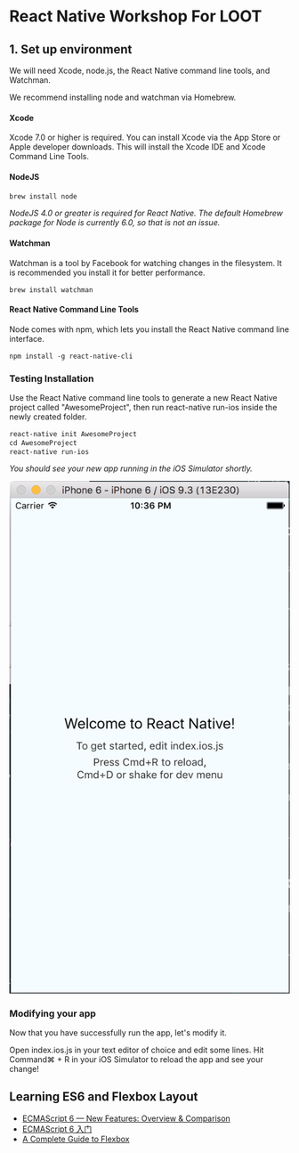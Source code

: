 # React Native Workshop For LOOT



## 1. Set up environment
We will need Xcode, node.js, the React Native command line tools, and Watchman.

We recommend installing node and watchman via Homebrew.

#### Xcode

Xcode 7.0 or higher is required. You can install Xcode via the App Store or Apple developer downloads. This will install the Xcode IDE and Xcode Command Line Tools.


#### NodeJS

```
brew install node
```
*NodeJS 4.0 or greater is required for React Native. The default Homebrew package for Node is currently 6.0, so that is not an issue.*

#### Watchman

Watchman is a tool by Facebook for watching changes in the filesystem. It is recommended you install it for better performance.

```
brew install watchman
```

#### React Native Command Line Tools

Node comes with npm, which lets you install the React Native command line interface.

```
npm install -g react-native-cli
```

### Testing Installation

Use the React Native command line tools to generate a new React Native project called "AwesomeProject", then run react-native run-ios inside the newly created folder.

```
react-native init AwesomeProject
cd AwesomeProject
react-native run-ios
```
*You should see your new app running in the iOS Simulator shortly.*

![You should see your new app running in the iOS Simulator shortly.](./images/testing-installation.png)

### Modifying your app

Now that you have successfully run the app, let's modify it.

Open index.ios.js in your text editor of choice and edit some lines.
Hit Command⌘ + R in your iOS Simulator to reload the app and see your change!


## Learning ES6 and Flexbox Layout

- [ECMAScript 6 — New Features: Overview & Comparison](http://es6-features.org)
- [ECMAScript 6 入门](http://es6.ruanyifeng.com/)
- [A Complete Guide to Flexbox](https://css-tricks.com/snippets/css/a-guide-to-flexbox/)
